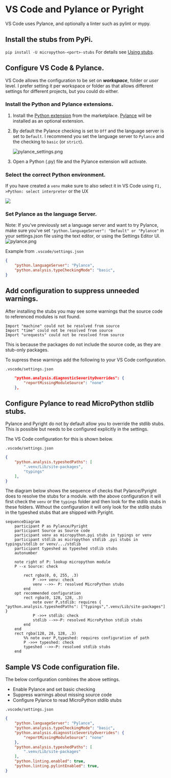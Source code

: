 # VS Code and Pylance or Pyright

VS Code uses Pylance, and optionally a linter such as pylint or mypy.

## Install the stubs from PyPi.

`pip install -U micropython-<port>-stubs`
For details see [Using stubs](20_using.md).

## Configure VS Code & Pylance.

VS Code allows the configuration to be set on **_workspace_**, folder or _user_ level. I prefer setting it per workspace or folder as that allows different settings for different projects, but you could do either.

### Install the Python and Pylance extensions.
 1.  Install the [Python extension](https://marketplace.visualstudio.com/items?itemName=ms-python.python) from the marketplace. [Pylance](https://marketplace.visualstudio.com/items?itemName=ms-python.vscode-pylance) will be installed as an optional extension.
 2. By default the Pylance checking is set to `Off` and the language server is set to `Default`.
    I recommend you set the language server to `Pylance` and the checking to `basic` (or `strict`).

    ![pylance_settings.png](img/pylance_settings.png)
 3.  Open a Python (.py) file and the Pylance extension will activate.


### Select the correct Python environment.
If you have created a `venv` make sure to also select it in VS Code using
`F1, >Python: select interpreter` or the UX

![](https://raw.githubusercontent.com/microsoft/vscode-python/main/images/InterpreterSelectionZoom.gif)

### Set Pylance as the language Server.
Note: If you've previously set a language server and want to try Pylance, make sure you've set `"python.languageServer": "Default" or "Pylance"` in your settings.json file using the text editor, or using the Settings Editor UI.
![pylance.png](img/pylance.png)

Example from `.vscode/settings.json`
```json
{
    "python.languageServer": "Pylance",
    "python.analysis.typeCheckingMode": "basic",
}
```

## Add configuration to suppress unneeded warnings.

After installing the stubs you may see some warnings that the source code to referenced modules is not found.

```
Import "machine" could not be resolved from source
Import "time" could not be resolved from source
Import "urequests" could not be resolved from source
```
This is because the packages do not include the source code, as they are stub-only packages.

To supress these warnings add the following to your VS Code configuration.

`.vscode/settings.json`
```json
    "python.analysis.diagnosticSeverityOverrides": {
        "reportMissingModuleSource": "none"
    },

```

## Configure Pylance to read MicroPython stdlib stubs.

Pylance and Pyright do not by default allow you to override the stdlib stubs.
This is possible but needs to be configured explicitly in the settings.

The VS Code configuration for this is shown below.

`.vscode/settings.json`
```json
{
    "python.analysis.typeshedPaths": [
        ".venv/Lib/site-packages",
        "typings"
    ],
}
```

The diagram below shows the sequence of checks that Pylance/Pyright does to resolve the stubs for a module.
with the above configuration it will first check the `venv` or the `typings` folder and then look for the stdlib stubs in these folders.
Without the configuration it will only look for the stdlib stubs in the typeshed stubs that are shipped with Pyright.

``` {mermaid}
sequenceDiagram
    participant P as Pylance/Pyright
    participant Source as Source code
    participant venv as micropython.pyi stubs in typings or venv
    participant stdlib as micropython stdlib .pyi stubs in typings/stdlib or venv/.../stdlib
    participant typeshed as typeshed stdlib stubs
    autonumber

    note right of P: lookup micropython module
    P --x Source: check

        rect rgba(0, 0, 255, .3)
            P ->>+ venv: check
            venv -->>- P: resolved MicroPython stubs
        end
    opt recommended configuration
        rect rgba(0, 128, 128, .3)
            note over P,stdlib: requires { "python.analysis.typeshedPaths": ["typings",".venv/Lib/site-packages"] }
            P ->>+ stdlib: check
            stdlib -->>-P: resolved MicroPython stdlib stubs
        end
    end
    rect rgba(128, 28, 128, .3)
        %% note over P,typeshed: requires configuration of path
        P ->>+ typeshed: check
        typeshed -->>-P: resolved stdlib stubs
    end
```



## Sample VS Code configuration file.

The below configuration combines the above settings.
 * Enable Pylance and set basic checking
 * Suppress warnings about missing source code
 * Configure Pylance to read MicroPython stdlib stubs

`.vscode/settings.json`
```json
{
    "python.languageServer": "Pylance",
    "python.analysis.typeCheckingMode": "basic",
    "python.analysis.diagnosticSeverityOverrides": {
        "reportMissingModuleSource": "none"
    },
    "python.analysis.typeshedPaths": [
        ".venv/Lib/site-packages"
    ],
    "python.linting.enabled": true,
    "python.linting.pylintEnabled": true,
}
```

[Pylance]: https://marketplace.visualstudio.com/items?itemName=ms-python.vscode-pylance

